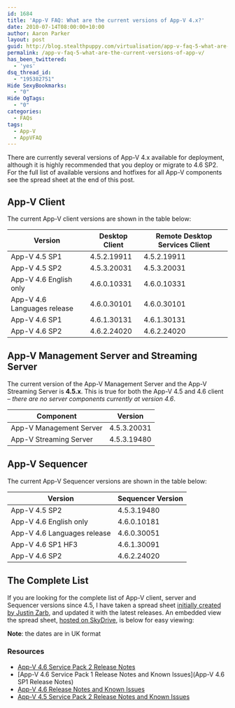 ```yaml
---
id: 1684
title: 'App-V FAQ: What are the current versions of App-V 4.x?'
date: 2010-07-14T08:00:00+10:00
author: Aaron Parker
layout: post
guid: http://blog.stealthpuppy.com/virtualisation/app-v-faq-5-what-are-the-current-versions-of-app-v
permalink: /app-v-faq-5-what-are-the-current-versions-of-app-v/
has_been_twittered:
  - 'yes'
dsq_thread_id:
  - "195382751"
Hide SexyBookmarks:
  - "0"
Hide OgTags:
  - "0"
categories:
  - FAQs
tags:
  - App-V
  - AppVFAQ
---
```

There are currently several versions of App-V 4.x available for deployment, although it is highly recommended that you deploy or migrate to 4.6 SP2. For the full list of available versions and hotfixes for all App-V components see the spread sheet at the end of this post.

## App-V Client

The current App-V client versions are shown in the table below:

|Version|Desktop Client                            |Remote Desktop Services Client                            |
|-------|------------------------------------------|----------------------------------------------------------|
|App-V 4.5 SP1|4.5.2.19911                               |4.5.2.19911                                               |
|App-V 4.5 SP2|4.5.3.20031                               |4.5.3.20031                                               |
|App-V 4.6 English only|4.6.0.10331                               |4.6.0.10331                                               |
|App-V 4.6 Languages release|4.6.0.30101                               |4.6.0.30101                                               |
|App-V 4.6 SP1|4.6.1.30131                               |4.6.1.30131                                               |
|App-V 4.6 SP2|4.6.2.24020                               |4.6.2.24020                                               |

## App-V Management Server and Streaming Server

The current version of the App-V Management Server and the App-V Streaming Server is **4.5.x**. This is true for both the App-V 4.5 and 4.6 client – _there are no server components currently at version 4.6_.

|Component|Version                                   |
|---------|------------------------------------------|
|App-V Management Server|4.5.3.20031                               |
|App-V Streaming Server|4.5.3.19480                               |

## App-V Sequencer

The current App-V Sequencer versions are shown in the table below:

|Version|Sequencer Version                         |
|-------|------------------------------------------|
|App-V 4.5 SP2|4.5.3.19480                               |
|App-V 4.6 English only|4.6.0.10181                               |
|App-V 4.6 Languages release|4.6.0.30051                               |
|App-V 4.6 SP1 HF3|4.6.1.30091                               |
|App-V 4.6 SP2|4.6.2.24020                               |

## The Complete List

If you are looking for the complete list of App-V client, server and Sequencer versions since 4.5, I have taken a spread sheet [initially created by Justin Zarb](http://blogs.technet.com/b/virtualworld/archive/2010/07/07/app-v-versions.aspx), and updated it with the latest releases. An embedded view the spread sheet, [hosted on SkyDrive](http://cid-74b5baa3414de283.office.live.com/browse.aspx/Public/App-V?uc=1), is below for easy viewing:


**Note**: the dates are in UK format

### Resources

  * [App-V 4.6 Service Pack 2 Release Notes](http://technet.microsoft.com/en-gb/library/jj729866.aspx)
  * [App-V 4.6 Service Pack 1 Release Notes and Known Issues](App-V 4.6 SP1 Release Notes)
  * [App-V 4.6 Release Notes and Known Issues](http://technet.microsoft.com/en-us/library/ee958115.aspx)
  * [App-V 4.5 Service Pack 2 Release Notes and Known Issues](http://technet.microsoft.com/en-us/library/ff699130.aspx)
